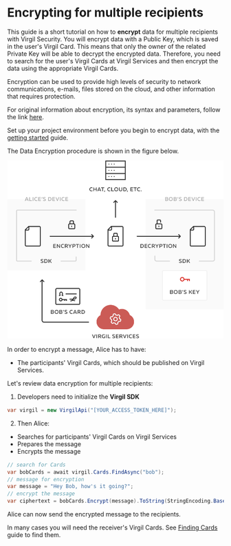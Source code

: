 # Encrypting for multiple recipients

This guide is a short tutorial on how to **encrypt** data for multiple recipients with Virgil Security. You will encrypt data with a Public Key, which is saved in the user's Virgil Card. This means that only the owner of the related Private Key will be able to decrypt the encrypted data. Therefore, you need to search for the user's Virgil Cards at Virgil Services and then encrypt the data using the appropriate Virgil Cards.

Encryption can be used to provide high levels of security to network communications, e-mails, files stored on the cloud, and other information that requires protection.

For original information about encryption, its syntax and parameters, follow the link [here](https://github.com/VirgilSecurity/virgil/blob/wiki/wiki/glossary.md#encryption).

Set up your project environment before you begin to encrypt data, with the [getting started](/docs/guides/configuration/client-configuration.md) guide.

The Data Encryption procedure is shown in the figure below.

![Virgil Encryption Intro](/docs/img/Encryption_introduction.png "Data encryption")


In order to encrypt a message, Alice has to have:
 - The participants' Virgil Cards, which should be published on Virgil Services.

Let's review data encryption for multiple recipients:

1. Developers need to initialize the **Virgil SDK**

```cs
var virgil = new VirgilApi("[YOUR_ACCESS_TOKEN_HERE]");
```

2. Then Alice:

  -  Searches for participants' Virgil Cards on Virgil Services
  -  Prepares the message
  -  Encrypts the message

  ```cs
  // search for Cards
  var bobCards = await virgil.Cards.FindAsync("bob");
  // message for encryption
  var message = "Hey Bob, how's it going?";
  // encrypt the message
  var ciphertext = bobCards.Encrypt(message).ToString(StringEncoding.Base64);
  ```

Alice can now send the encrypted message to the recipients.

In many cases you will need the receiver's Virgil Cards. See [Finding Cards](/docs/guides/virgil-card/finding-card.md) guide to find them.
